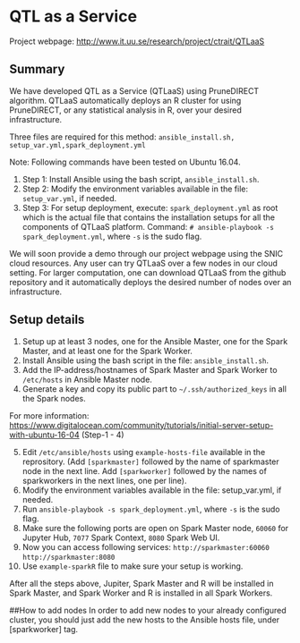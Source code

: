 # QTL as a Service

Project webpage: http://www.it.uu.se/research/project/ctrait/QTLaaS

## Summary
We have developed QTL as a Service (QTLaaS) using PruneDIRECT algorithm. QTLaaS automatically deploys an R cluster for using PruneDIRECT, or any statistical analysis in R, over your desired infrastructure.
 
Three files are required for this method: `ansible_install.sh, setup_var.yml,spark_deployment.yml`

Note: Following commands have been tested on Ubuntu 16.04.  
  
1. Step 1: Install Ansible using the bash script, `ansible_install.sh`.
2. Step 2: Modify the environment variables available in the file: `setup_var.yml`, if needed.
3. Step 3: For setup deployment, execute: `spark_deployment.yml` as root which is the actual file that contains the installation setups for all the components of QTLaaS platform. Command: `# ansible-playbook -s spark_deployment.yml`, where `-s` is the sudo flag. 

We will soon provide a demo through our project webpage using the SNIC cloud resources. Any user can try QTLaaS over a few nodes in our cloud setting. For larger computation, one can download QTLaaS from the github repository and it automatically deploys the desired number of nodes over an infrastructure.

## Setup details

1. Setup up at least 3 nodes, one for the Ansible Master, one for the Spark Master, and at least one for the Spark Worker. 
2. Install Ansible using the bash script in the file: `ansible_install.sh`.
3. Add the IP-address/hostnames of Spark Master and Spark Worker to 
`/etc/hosts`
in Ansible Master node.
4. Generate a key and copy its public part to `~/.ssh/authorized_keys` in all the Spark nodes.

For more information: https://www.digitalocean.com/community/tutorials/initial-server-setup-with-ubuntu-16-04 (Step-1 - 4)

5. Edit `/etc/ansible/hosts` using `example-hosts-file` available in the reprository. (Add `[sparkmaster]` followed by the name of sparkmaster node in the next line. Add `[sparkworker]` followed by the names of sparkworkers in the next lines, one per line).
6. Modify the environment variables available in the file: setup_var.yml, if needed.
7. Run `ansible-playbook -s spark_deployment.yml`, where `-s` is the sudo flag.
8. Make sure the following ports are open on Spark Master node, `60060` for Jupyter Hub, `7077` Spark Context, `8080` Spark Web UI.
9. Now you can access following services: 
`http://sparkmaster:60060`
`http://sparkmaster:8080`
10. Use `example-sparkR` file to make sure your setup is working. 

After all the steps above, Jupiter, Spark Master and R will be installed in Spark Master, and Spark Worker and R is installed in all Spark Workers.

##How to add nodes
In order to add new nodes to your already configured cluster, you should just add the new hosts to the Ansible hosts file, under [sparkworker] tag.


